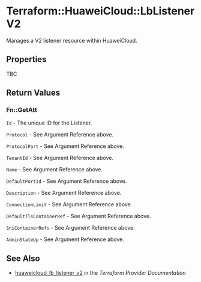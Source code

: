 # Terraform::HuaweiCloud::LbListenerV2

Manages a V2 listener resource within HuaweiCloud.

## Properties

TBC

## Return Values

### Fn::GetAtt

`Id` - The unique ID for the Listener.

`Protocol` - See Argument Reference above.

`ProtocolPort` - See Argument Reference above.

`TenantId` - See Argument Reference above.

`Name` - See Argument Reference above.

`DefaultPortId` - See Argument Reference above.

`Description` - See Argument Reference above.

`ConnectionLimit` - See Argument Reference above.

`DefaultTlsContainerRef` - See Argument Reference above.

`SniContainerRefs` - See Argument Reference above.

`AdminStateUp` - See Argument Reference above.

## See Also

* [huaweicloud_lb_listener_v2](https://www.terraform.io/docs/providers/huaweicloud/r/lb_listener_v2.html) in the _Terraform Provider Documentation_